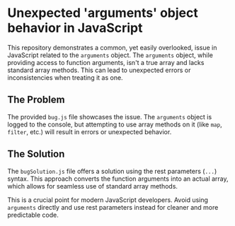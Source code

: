 # Unexpected 'arguments' object behavior in JavaScript

This repository demonstrates a common, yet easily overlooked, issue in JavaScript related to the `arguments` object.  The `arguments` object, while providing access to function arguments, isn't a true array and lacks standard array methods.  This can lead to unexpected errors or inconsistencies when treating it as one.

## The Problem

The provided `bug.js` file showcases the issue. The `arguments` object is logged to the console, but attempting to use array methods on it (like `map`, `filter`, etc.) will result in errors or unexpected behavior.

## The Solution

The `bugSolution.js` file offers a solution using the rest parameters (`...`) syntax. This approach converts the function arguments into an actual array, which allows for seamless use of standard array methods.

This is a crucial point for modern JavaScript developers.  Avoid using `arguments` directly and use rest parameters instead for cleaner and more predictable code.